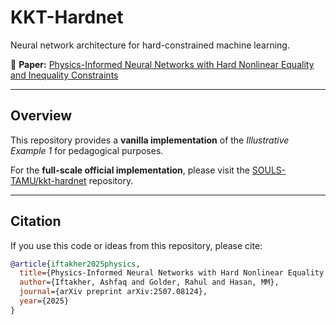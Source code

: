 # KKT-Hardnet

Neural network architecture for hard-constrained machine learning.

📄 **Paper:** [Physics-Informed Neural Networks with Hard Nonlinear Equality and Inequality Constraints](https://arxiv.org/abs/2507.08124)

---

## Overview
This repository provides a **vanilla implementation** of the *Illustrative Example 1* for pedagogical purposes.

For the **full-scale official implementation**, please visit the [SOULS-TAMU/kkt-hardnet](https://github.com/SOULS-TAMU/kkt-hardnet) repository.

---

## Citation
If you use this code or ideas from this repository, please cite:

```bibtex
@article{iftakher2025physics,
  title={Physics-Informed Neural Networks with Hard Nonlinear Equality and Inequality Constraints},
  author={Iftakher, Ashfaq and Golder, Rahul and Hasan, MM},
  journal={arXiv preprint arXiv:2507.08124},
  year={2025}
}
